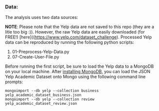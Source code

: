 ### Data:
The analysis uses two data sources:

**NOTE**: Please note that the Yelp data are not saved to this repo (they are a litle too big :)). However, the raw Yelp data are easily downloaded (for FREE!) [here]((https://www.yelp.com/dataset_challenge). Processed Yelp data can be reproduced by running the following python scripts:

1. 01-Preprocess-Yelp-Data.py
2. 07-Create-User-File.py

Before running the first script, be sure to load the Yelp data to a MongoDB on your local machine. After [installing MongoDB](https://docs.mongodb.com/manual/installation/), you can load the JSON Yelp Academic Dataset onto Mongo using the following command line prompts:

```
mongoimport --db yelp --collection business yelp_academic_dataset_business.json
mongoimport --db yelp --collection review yelp_academic_dataset_review.json
```

